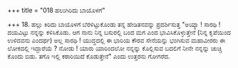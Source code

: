 +++
title = "018 ಹಲುಗಿರಿದು ಬಾಯೊಳಗೆ"

+++
18. ಹಲ್ಲು ಕಿರಿದು ಬಾಯೊಳಗೆ ಬೆರಳಿಟ್ಟುಕೊಂಡು ತನ್ನ ಹೇಡಿತನವನ್ನು ಪ್ರದರ್ಶಿಸುತ್ತ "ಅಯ್ಯಾ ! ಸಾರಥಿ ! ದಯವಿಟ್ಟು ನನ್ನನ್ನು ಕಳಿಸಿಕೊಡು. ಆಗ ನಾನು ನಿನ್ನ ಬಸುರಲ್ಲಿ ಬಂದ ಮಗ ಎಂದ ಭಾವಿಸಿಕೊಳ್ಳುತ್ತೇನೆ (ನಿನ್ನ ಕೃಪೆಯಿಂದ ಉಳಿದವನು ಎಂದರ್ಥ) ಅಲ್ಲ ಸಾರಥಿ ! ಯುದ್ಧದಲ್ಲಿ ಈ ಭಾರಿಯ ಕೌರವ ಸೇನೆಯನ್ನು ಭಂಗಿಸುವ ಮಹಾವೀರರು ಈ ಲೋಕದಲ್ಲಿ ಇದ್ದಾರೆಯೆ ? ನೋಡು ! ಯಾರು ಯಾರಿಂದಲೋ ನನ್ನನ್ನು ಕೊಲ್ಲಿಸುವ ಬದಲಿಗೆ ನೀನೇ ನನ್ನನ್ನು ಚುಚ್ಚಿ ಕೊಂದು ಬಿಡು. ತಗೊ ಇಲ್ಲಿ ಕಠಾರಿಯಿದೆ ಕೊಡುತ್ತೇನೆ" ಎಂದು  ಉತ್ತರನು ಗೋಗರೆದ.